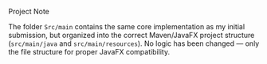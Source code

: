  Project Note
 
The folder `Src/main` contains the same core implementation as my initial submission,
but organized into the correct Maven/JavaFX project structure (`src/main/java` and `src/main/resources`).
No logic has been changed — only the file structure for proper JavaFX compatibility.
